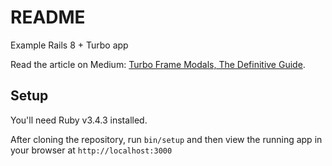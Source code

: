 # README

Example Rails 8 + Turbo app

Read the article on Medium: [Turbo Frame Modals, The Definitive Guide](https://medium.com/@outlawandy/turbo-frame-modals-869801e37591).

## Setup

You'll need Ruby v3.4.3 installed.

After cloning the repository, run `bin/setup` and then view the running app in your browser at `http://localhost:3000`
